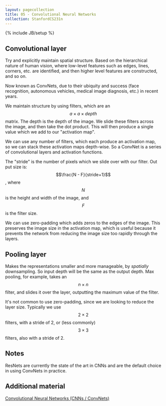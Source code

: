 ```yaml
---
layout: pagecollection
title: 05 - Convolutional Neural Networks
collection: StanfordCS231n
---
```

{% include JB/setup %}

## Convolutional layer
Try and explicitly maintain spatial structure. Based on the hierarchical nature of human vision, where low-level features such as edges, lines, corners, etc. are identified, and then higher level features are constructed, and so on.

Now known as ConvNets, due to their ubiquity and success (face recognition, autonomous vehicles, medical image diagnosis, etc.) in recent years. 

We maintain structure by using filters, which are an $$a \times a \times depth$$ matrix. The depth is the depth of the image. We slide these filters across the image, and then take the dot product. This will then produce a single value which we add to our "activation map". 

We can use any number of filters, which each produce an activation map, so we can stack these activation maps depth-wise. So a ConvNet is a series of convolutional layers and activation functions.

The "stride" is the number of pixels which we slide over with our filter. Out put size is: $$\frac{N - F}{stride+1}$$, where $$N$$ is the height and width of the image, and $$F$$ is the filter size.

We can use zero-padding which adds zeros to the edges of the image. This preserves the image size in the activation map, which is useful because it prevents the network from reducing the image size too rapidly through the layers.

## Pooling layer
Makes the representations smaller and more manageable, by _spatially_ downsampling. So input depth will be the same as the output depth. Max pooling, for example, takes an $$n \times n$$ filter, and slides it over the layer, outputting the maximum value of the filter.

It's not common to use zero-padding, since we are looking to reduce the layer size. Typically we use $$2 \times 2$$ filters, with a stride of 2, or (less commonly) $$3 \times 3$$ filters, also with a stride of 2. 

## Notes
ResNets are currently the state of the art in CNNs and are the default choice in using ConvNets in practice.

## Additional material
[Convolutional Neural Networks (CNNs / ConvNets)](http://cs231n.github.io/convolutional-networks/)